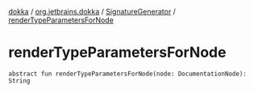 [dokka](../../index.md) / [org.jetbrains.dokka](../index.md) / [SignatureGenerator](index.md) / [renderTypeParametersForNode](renderTypeParametersForNode.md)

# renderTypeParametersForNode

```
abstract fun renderTypeParametersForNode(node: DocumentationNode): String
```
